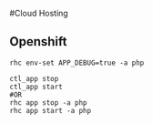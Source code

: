 #Cloud Hosting

## Openshift
```rhc env-set APP_DEBUG=true -a php```

```
ctl_app stop
ctl_app start
#OR
rhc app stop -a php
rhc app start -a php
```
